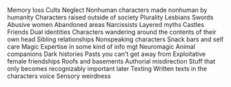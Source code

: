 Memory loss
Cults
Neglect
Nonhuman characters made nonhuman by humanity
Characters raised outside of society
Plurality
Lesbians
Swords
Abusive women
Abandoned areas
Narcissists
Layered myths
Castles
Friends
Dual identities
Characters wandering around the contents of their own head
Sibling relationships
Nonspeaking characters
Snack bars and self care
Magic
Expertise in some kind of info mgt
Neuromagic
Animal companions
Dark histories
Pasts you can't get away from
Exploitative female friendships
Roofs and basements
Authorial misdirection
Stuff that only becomes recognizably important later
Texting
Written texts in the characters voice
Sensory weirdness 


















